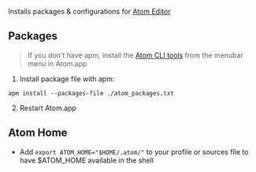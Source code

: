 Installs packages & configurations for [Atom Editor](https://atom.io)

## Packages
> If you don't have apm, install the [Atom CLI tools](https://flight-manual.atom.io/getting-started/sections/installing-atom/) from the menubar menu in Atom.app

1. Install package file with apm:
  ```console
  apm install --packages-file ./atom_packages.txt
  ```
2. Restart Atom.app

## Atom Home
- Add `export ATOM_HOME="$HOME/.atom/"` to your profile or sources file to have $ATOM_HOME available in the shell
